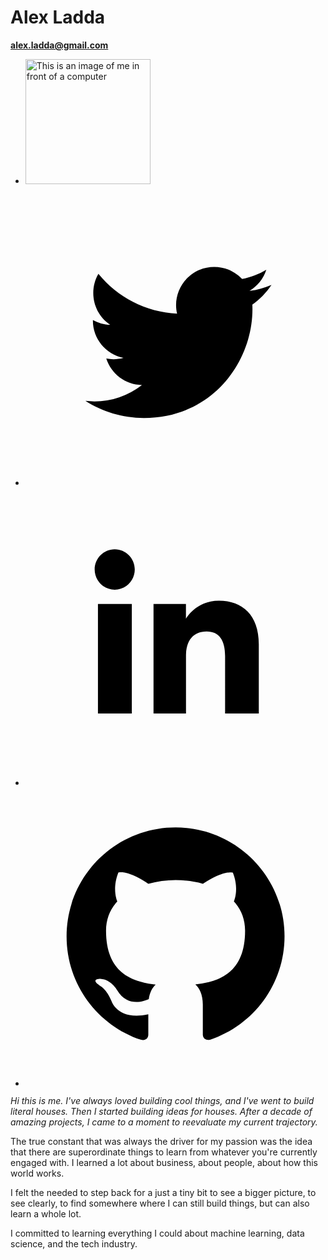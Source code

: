 # Alex Ladda

<strong><a href="mailto:alex.ladda@gmail.com">alex.ladda@gmail.com</a></strong>
<ul class="soc">
  <li>
    <img src="https://avatars.githubusercontent.com/u/79451834?v=4" alt="This is an image of me in front of a computer" class="round" width="200px">
  </li>
  <!-- thanks to https://codepen.io/ruandre/pen/howFi -->
  <li>
    <a class="icon twitter" href="#" title="Twitter">
      <div class="ir">
        <svg viewbox="0 0 512 512" preserveAspectRatio="xMidYMid meet" width="512" height="512">
          <path d="M419.6 168.6c-11.7 5.2-24.2 8.7-37.4 10.2 13.4-8.1 23.8-20.8 28.6-36 -12.6 7.5-26.5 12.9-41.3 15.8 -11.9-12.6-28.8-20.6-47.5-20.6 -42 0-72.9 39.2-63.4 79.9 -54.1-2.7-102.1-28.6-134.2-68 -17 29.2-8.8 67.5 20.1 86.9 -10.7-0.3-20.7-3.3-29.5-8.1 -0.7 30.2 20.9 58.4 52.2 64.6 -9.2 2.5-19.2 3.1-29.4 1.1 8.3 25.9 32.3 44.7 60.8 45.2 -27.4 21.4-61.8 31-96.4 27 28.8 18.5 63 29.2 99.8 29.2 120.8 0 189.1-102.1 185-193.6C399.9 193.1 410.9 181.7 419.6 168.6z"></path>
        </svg>
      </div>
    </a>
  </li>
  <li>
    <a class="icon linkedin" href="#" title="LinkedIn">
      <div class="ir">
        <svg viewbox="0 0 512 512" preserveAspectRatio="xMidYMid meet" width="512" height="512">
          <path d="M186.4 142.4c0 19-15.3 34.5-34.2 34.5 -18.9 0-34.2-15.4-34.2-34.5 0-19 15.3-34.5 34.2-34.5C171.1 107.9 186.4 123.4 186.4 142.4zM181.4 201.3h-57.8V388.1h57.8V201.3zM273.8 201.3h-55.4V388.1h55.4c0 0 0-69.3 0-98 0-26.3 12.1-41.9 35.2-41.9 21.3 0 31.5 15 31.5 41.9 0 26.9 0 98 0 98h57.5c0 0 0-68.2 0-118.3 0-50-28.3-74.2-68-74.2 -39.6 0-56.3 30.9-56.3 30.9v-25.2H273.8z"></path>
        </svg>
      </div>
    </a>
  </li>
  <li>
    <a class="icon github" href="#" title="GitHub">
      <div class="ir">
        <svg viewbox="0 0 512 512" preserveAspectRatio="xMidYMid meet" width="512" height="512">
          <path d="M256 70.7c-102.6 0-185.9 83.2-185.9 185.9 0 82.1 53.3 151.8 127.1 176.4 9.3 1.7 12.3-4 12.3-8.9V389.4c-51.7 11.3-62.5-21.9-62.5-21.9 -8.4-21.5-20.6-27.2-20.6-27.2 -16.9-11.5 1.3-11.3 1.3-11.3 18.7 1.3 28.5 19.2 28.5 19.2 16.6 28.4 43.5 20.2 54.1 15.4 1.7-12 6.5-20.2 11.8-24.9 -41.3-4.7-84.7-20.6-84.7-91.9 0-20.3 7.3-36.9 19.2-49.9 -1.9-4.7-8.3-23.6 1.8-49.2 0 0 15.6-5 51.1 19.1 14.8-4.1 30.7-6.2 46.5-6.3 15.8 0.1 31.7 2.1 46.6 6.3 35.5-24 51.1-19.1 51.1-19.1 10.1 25.6 3.8 44.5 1.8 49.2 11.9 13 19.1 29.6 19.1 49.9 0 71.4-43.5 87.1-84.9 91.7 6.7 5.8 12.8 17.1 12.8 34.4 0 24.9 0 44.9 0 51 0 4.9 3 10.7 12.4 8.9 73.8-24.6 127-94.3 127-176.4C441.9 153.9 358.6 70.7 256 70.7z"></path>
        </svg>
      </div>
    </a>
  </li>
</ul>


*Hi this is me. I've always loved building cool things, and I've went to build literal houses. Then I started building ideas for houses. After a decade of amazing projects, I came to a moment to reevaluate my current trajectory.*

The true constant that was always the driver for my passion was the idea that there are superordinate things to learn from whatever you're currently engaged with. I learned a lot about business, about people, about how this world works.

I felt the needed to step back for a just a tiny bit to see a bigger picture, to see clearly, to find somewhere where I can still build things, but can also learn a whole lot. 

I committed to learning everything I could about machine learning, data science, and the tech industry.
